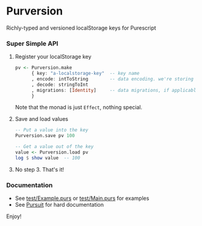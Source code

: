 # Purversion

Richly-typed and versioned localStorage keys for Purescript

### Super Simple API

1. Register your localStorage key
   ```purescript
   pv <- Purversion.make
         { key: "a-localstorage-key"  -- key name
         , encode: intToString        -- data encoding. we're storing integers
         , decode: stringToInt
         , migrations: [Identity]     -- data migrations, if applicable
         }
   ```
   Note that the monad is just `Effect`, nothing special.

2. Save and load values
   ```purescript
   -- Put a value into the key
   Purversion.save pv 100
   
   -- Get a value out of the key
   value <- Purversion.load pv
   log $ show value  -- 100
   ```

3. No step 3. That's it!

### Documentation

- See [test/Example.purs](https://github.com/Quelklef/purversion/blob/master/test/Example.purs) or [test/Main.purs](https://github.com/Quelklef/purversion/blob/master/test/Main.purs) for examples
- See [Pursuit](pursuit.purescript.org/packages/purescript-purversion) for hard documentation

Enjoy!
